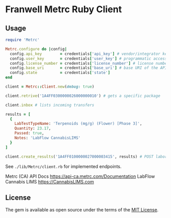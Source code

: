 # Franwell Metrc Ruby Client

## Usage

```ruby
require 'Metrc'

Metrc.configure do |config|
  config.api_key        = credentials['api_key'] # vendor/integrator key (assigned by Metrc)
  config.user_key       = credentials['user_key'] # programmatic access API key (user generated)
  config.license_number = credentials['license_number'] # license number 
  config.base_uri       = credentials['base_uri'] # base URI of the API 
  config.state          = credentials['state']
end

client = Metrc::Client.new(debug: true)

client.retrive('1A4FF0300000026000000010') # gets a specific package

client.inbox # lists incoming transfers

results = [
  { 
    LabTestTypeName: 'Terpenoids (mg/g) (Flower) [Phase 3]',
    Quantity: 23.17,
    Passed: true,
    Notes: 'LabFlow CannabisLIMS'
  }
]

client.create_results('1A4FF0100000027000003415', results) # POST laboratory results
```

See ```./lib/Metrc/client.rb``` for implemented endpoints.

Metrc (CA) API Docs https://api-ca.metrc.com/Documentation
LabFlow Cannabis LIMS https://CannabisLIMS.com

## License

The gem is available as open source under the terms of the [MIT License](http://opensource.org/licenses/MIT).
